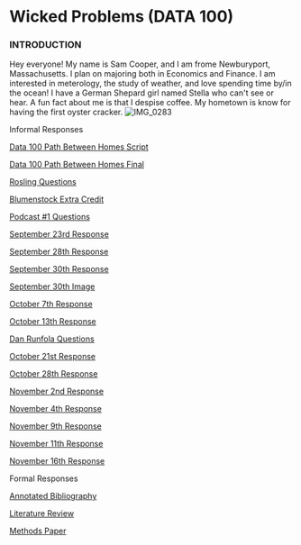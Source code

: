 # Wicked Problems (DATA 100)
### INTRODUCTION
Hey everyone! My name is Sam Cooper, and I am frome Newburyport, Massachusetts. I plan on majoring both in Economics and Finance. I am interested in meterology, the study of weather, and love spending time by/in the ocean! I have a German Shepard girl named Stella who can't see or hear. A fun fact about me is that I despise coffee. My hometown is know for having the first oyster cracker.
![IMG_0283](https://user-images.githubusercontent.com/89928018/132037423-95d8654a-9627-48f8-a90b-342b6b1a08c5.jpg)


Informal Responses

[Data 100 Path Between Homes Script](https://github.com/sjcooper01/wicked_problems/blob/master/Code%20%231)

[Data 100 Path Between Homes Final](https://github.com/sjcooper01/wicked_problems/blob/master/Rplot.png)

[Rosling Questions](https://github.com/sjcooper01/wicked_problems/blob/master/rosling.md)

[Blumenstock Extra Credit](https://github.com/sjcooper01/wicked_problems/blob/master/Blumenstockextracredit.md)

[Podcast #1 Questions](https://github.com/sjcooper01/wicked_problems/blob/master/Podcastquestions.md)

[September 23rd Response](https://github.com/sjcooper01/wicked_problems/blob/master/Informal-Sep23.md)

[September 28th Response](https://github.com/sjcooper01/wicked_problems/blob/master/928informalessay.md)

[September 30th Response](https://github.com/sjcooper01/wicked_problems/blob/master/930informalresponse.md)

[September 30th Image](https://github.com/sjcooper01/wicked_problems/blob/master/Screen%20Shot%202021-09-30%20at%209.58.12%20AM.png)

[October 7th Response](https://github.com/sjcooper01/wicked_problems/blob/master/Oct7essay.md)

[October 13th Response](https://github.com/sjcooper01/wicked_problems/blob/master/1013informal.md)

[Dan Runfola Questions](https://github.com/sjcooper01/wicked_problems/blob/master/dan.md)

[October 21st Response](https://github.com/sjcooper01/wicked_problems/blob/master/October21.md)

[October 28th Response](https://github.com/sjcooper01/wicked_problems/blob/master/10_28%20Essay.pdf)

[November 2nd Response](https://github.com/sjcooper01/wicked_problems/blob/master/11_2%20Essay.pdf)

[November 4th Response](https://github.com/sjcooper01/wicked_problems/blob/master/Untitled%20document%20(1).pdf)

[November 9th Response](https://github.com/sjcooper01/wicked_problems/blob/master/11_9%20Essay.pdf)

[November 11th Response](https://github.com/sjcooper01/wicked_problems/blob/master/Class%20Essay%2011_11.pdf)

[November 16th Response](https://github.com/sjcooper01/wicked_problems/blob/master/11_16%20Essay%20(last%20one)_%20.pdf)

Formal Responses

[Annotated Bibliography](https://github.com/sjcooper01/wicked_problems/blob/master/Annotated%20Bib.pdf)

[Literature Review](https://github.com/sjcooper01/wicked_problems/blob/master/Assignment%202_%20Literature%20Review.pdf)

[Methods Paper](https://github.com/sjcooper01/wicked_problems/blob/master/Assignment%203_%20Methods%20Paper.pdf)



